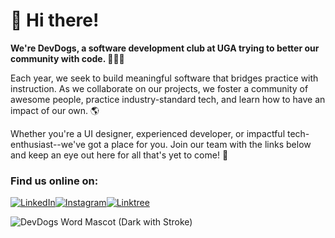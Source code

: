 # 👋 Hi there!
**We're DevDogs, a software development club at UGA trying to better our community with code. 🧑‍💻🐶**

Each year, we seek to build meaningful software that bridges practice with instruction. As we collaborate on our projects, we foster a community of awesome people, practice industry-standard tech, and learn how to have an impact of our own. 🌎

Whether you're a UI designer, experienced developer, or impactful tech-enthusiast--we've got a place for you. Join our team with the links below and keep an eye out here for all that's yet to come! 👥

### Find us online on:
[![LinkedIn](https://img.shields.io/badge/linkedin-%230077B5.svg?style=for-the-badge&logo=linkedin&logoColor=white)](https://www.linkedin.com/in/company/devdogs-uga/)[![Instagram](https://img.shields.io/badge/Instagram-%23E4405F.svg?style=for-the-badge&logo=Instagram&logoColor=white)](https://instagram.com/devdogs_uga)[![Linktree](https://img.shields.io/badge/linktree-39E09B?style=for-the-badge&logo=linktree&logoColor=white)](https://linktr.ee/devdogs)

![DevDogs Word   Mascot (Dark with Stroke)](https://github.com/user-attachments/assets/0ed347d4-b37f-4816-95c0-678ffd7f14cd)

